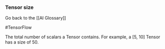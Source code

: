 ### Tensor size

Go back to the [[AI Glossary]]

#TensorFlow

The total number of scalars a Tensor contains. For example, a [5, 10] Tensor has a size of 50.

